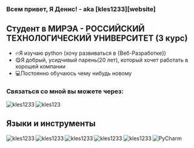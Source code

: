 ### Всем привет, Я Денис! - aka [kles1233][website]


## Cтудент в МИРЭА - РОССИЙСКИЙ ТЕХНОЛОГИЧЕСКИЙ УНИВЕРСИТЕТ (3 курс)
- 🔥Я изучаю python (хочу развиваться в {Веб-Разработке}) 
- 😋Я добрый, усидчивый парень(20 лет), который хочет работать в хорошей компании
- 💻Постоянно обучаюсь чему нибудь новому
### Связаться со мной вы можете через:

[<img align="left" alt="kles1233" src="https://img.icons8.com/bubbles/50/000000/sent.png"/>][telegram]
[<img align="left" alt="kles123" src="https://img.icons8.com/doodle/48/000000/vk-messenger.png"/>][vk]



<br />



## Языки и инструменты

<img align="left" alt="kles1233" src="https://img.icons8.com/color/48/000000/visual-studio-code-2019.png" alt="Visual Studio Code">
<img src="https://img.icons8.com/color/48/000000/pycharm.png" alt="PyCharm">
<img align="left" alt="kles1233" src="#F37626" alt="Jupyter Notebook">
<img align="left" alt="kles1233" src="facebook.svg" alt="facebook">
<img align="left" alt="kles1233" src="facebook.svg" alt="facebook">
<img align="left" alt="kles1233" src="facebook.svg" alt="facebook">


<br />
<br />


[telegram]: https://t.me/kles1233
[vk]: https://vk.com/the_best_kluch


